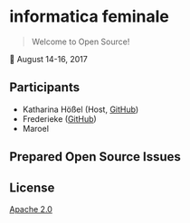 # informatica feminale

> Welcome to Open Source!

📅 August 14-16, 2017

## Participants
- Katharina Hößel (Host, [GitHub](https://github.com/katsel))
- Frederieke ([GitHub](https://github.com/frefell))
- Maroel 


## Prepared Open Source Issues

## License

[Apache 2.0](http://www.apache.org/licenses/LICENSE-2.0)

